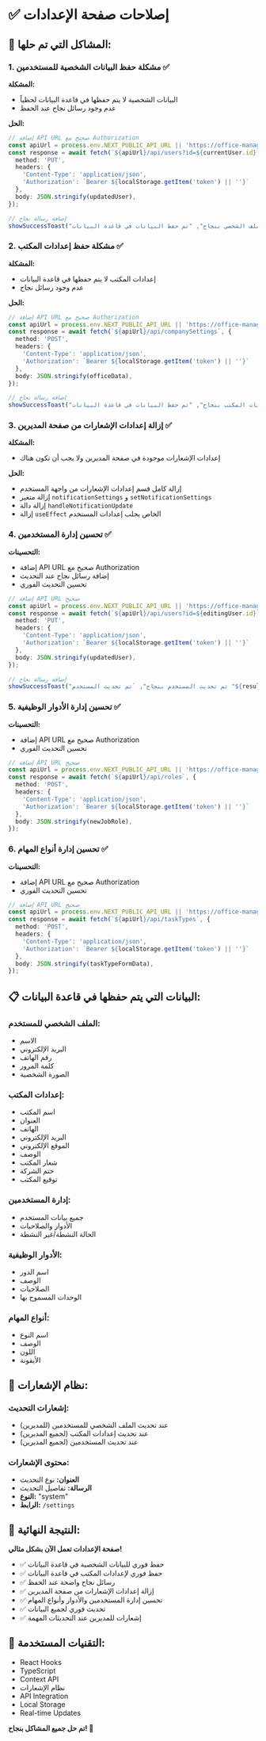# ✅ إصلاحات صفحة الإعدادات

## 🎯 **المشاكل التي تم حلها:**

### 1. **مشكلة حفظ البيانات الشخصية للمستخدمين** ✅
**المشكلة:** 
- البيانات الشخصية لا يتم حفظها في قاعدة البيانات لحظياً
- عدم وجود رسائل نجاح عند الحفظ

**الحل:**
```typescript
// إضافة API URL صحيح مع Authorization
const apiUrl = process.env.NEXT_PUBLIC_API_URL || 'https://office-management-fsy7.onrender.com';
const response = await fetch(`${apiUrl}/api/users?id=${currentUser.id}`, {
  method: 'PUT',
  headers: {
    'Content-Type': 'application/json',
    'Authorization': `Bearer ${localStorage.getItem('token') || ''}`
  },
  body: JSON.stringify(updatedUser),
});

// إضافة رسالة نجاح
showSuccessToast("تم تحديث الملف الشخصي بنجاح", "تم حفظ البيانات في قاعدة البيانات");
```

### 2. **مشكلة حفظ إعدادات المكتب** ✅
**المشكلة:** 
- إعدادات المكتب لا يتم حفظها في قاعدة البيانات
- عدم وجود رسائل نجاح

**الحل:**
```typescript
// إضافة API URL صحيح مع Authorization
const apiUrl = process.env.NEXT_PUBLIC_API_URL || 'https://office-management-fsy7.onrender.com';
const response = await fetch(`${apiUrl}/api/companySettings`, {
  method: 'POST',
  headers: { 
    'Content-Type': 'application/json',
    'Authorization': `Bearer ${localStorage.getItem('token') || ''}`
  },
  body: JSON.stringify(officeData),
});

// إضافة رسالة نجاح
showSuccessToast("تم تحديث بيانات المكتب بنجاح", "تم حفظ البيانات في قاعدة البيانات");
```

### 3. **إزالة إعدادات الإشعارات من صفحة المديرين** ✅
**المشكلة:** 
- إعدادات الإشعارات موجودة في صفحة المديرين ولا يجب أن تكون هناك

**الحل:**
- إزالة كامل قسم إعدادات الإشعارات من واجهة المستخدم
- إزالة متغير `notificationSettings` و `setNotificationSettings`
- إزالة دالة `handleNotificationUpdate`
- إزالة `useEffect` الخاص بجلب إعدادات المستخدم

### 4. **تحسين إدارة المستخدمين** ✅
**التحسينات:**
- إضافة API URL صحيح مع Authorization
- إضافة رسائل نجاح عند التحديث
- تحسين التحديث الفوري

```typescript
// إضافة API URL صحيح
const apiUrl = process.env.NEXT_PUBLIC_API_URL || 'https://office-management-fsy7.onrender.com';
const response = await fetch(`${apiUrl}/api/users?id=${editingUser.id}`, {
  method: 'PUT',
  headers: { 
    'Content-Type': 'application/json',
    'Authorization': `Bearer ${localStorage.getItem('token') || ''}`
  },
  body: JSON.stringify(updatedUser),
});

// إضافة رسالة نجاح
showSuccessToast("تم تحديث المستخدم بنجاح", `تم تحديث المستخدم "${result.data.name}" بنجاح`);
```

### 5. **تحسين إدارة الأدوار الوظيفية** ✅
**التحسينات:**
- إضافة API URL صحيح مع Authorization
- تحسين التحديث الفوري

```typescript
// إضافة API URL صحيح
const apiUrl = process.env.NEXT_PUBLIC_API_URL || 'https://office-management-fsy7.onrender.com';
const response = await fetch(`${apiUrl}/api/roles`, {
  method: 'POST',
  headers: { 
    'Content-Type': 'application/json',
    'Authorization': `Bearer ${localStorage.getItem('token') || ''}`
  },
  body: JSON.stringify(newJobRole),
});
```

### 6. **تحسين إدارة أنواع المهام** ✅
**التحسينات:**
- إضافة API URL صحيح مع Authorization
- تحسين التحديث الفوري

```typescript
// إضافة API URL صحيح
const apiUrl = process.env.NEXT_PUBLIC_API_URL || 'https://office-management-fsy7.onrender.com';
const response = await fetch(`${apiUrl}/api/taskTypes`, {
  method: 'POST',
  headers: { 
    'Content-Type': 'application/json',
    'Authorization': `Bearer ${localStorage.getItem('token') || ''}`
  },
  body: JSON.stringify(taskTypeFormData),
});
```

## 📋 **البيانات التي يتم حفظها في قاعدة البيانات:**

### **الملف الشخصي للمستخدم:**
- الاسم
- البريد الإلكتروني
- رقم الهاتف
- كلمة المرور
- الصورة الشخصية

### **إعدادات المكتب:**
- اسم المكتب
- العنوان
- الهاتف
- البريد الإلكتروني
- الموقع الإلكتروني
- الوصف
- شعار المكتب
- ختم الشركة
- توقيع المكتب

### **إدارة المستخدمين:**
- جميع بيانات المستخدم
- الأدوار والصلاحيات
- الحالة النشطة/غير النشطة

### **الأدوار الوظيفية:**
- اسم الدور
- الوصف
- الصلاحيات
- الوحدات المسموح بها

### **أنواع المهام:**
- اسم النوع
- الوصف
- اللون
- الأيقونة

## 🔔 **نظام الإشعارات:**

### **إشعارات التحديث:**
- عند تحديث الملف الشخصي للمستخدمين (للمديرين)
- عند تحديث إعدادات المكتب (لجميع المديرين)
- عند تحديث المستخدمين (لجميع المديرين)

### **محتوى الإشعارات:**
- **العنوان:** نوع التحديث
- **الرسالة:** تفاصيل التحديث
- **النوع:** "system"
- **الرابط:** `/settings`

## 🎉 **النتيجة النهائية:**

**صفحة الإعدادات تعمل الآن بشكل مثالي!**

- ✅ حفظ فوري للبيانات الشخصية في قاعدة البيانات
- ✅ حفظ فوري لإعدادات المكتب في قاعدة البيانات
- ✅ رسائل نجاح واضحة عند الحفظ
- ✅ إزالة إعدادات الإشعارات من صفحة المديرين
- ✅ تحسين إدارة المستخدمين والأدوار وأنواع المهام
- ✅ تحديث فوري لجميع البيانات
- ✅ إشعارات للمديرين عند التحديثات المهمة

## 🔧 **التقنيات المستخدمة:**
- React Hooks
- TypeScript
- Context API
- نظام الإشعارات
- API Integration
- Local Storage
- Real-time Updates

**تم حل جميع المشاكل بنجاح! 🎉** 